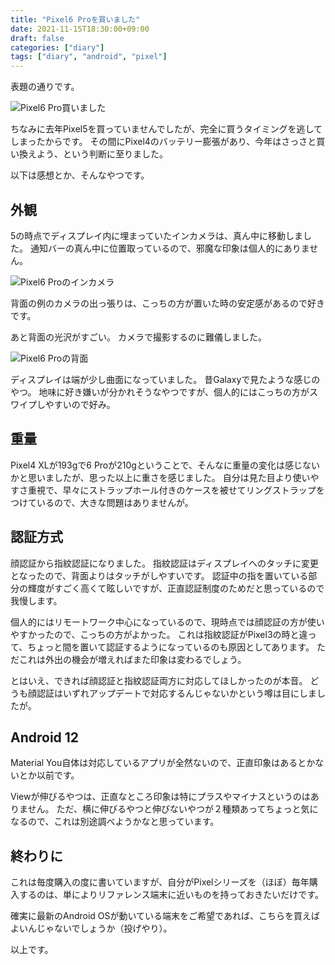 ```yaml
---
title: "Pixel6 Proを買いました"
date: 2021-11-15T18:30:00+09:00
draft: false
categories: ["diary"]
tags: ["diary", "android", "pixel"]
---
```


表題の通りです。

![Pixel6 Pro買いました](/note/image/add_buy-pixel6-pro/pixel6pro_buy.jpg)

ちなみに去年Pixel5を買っていませんでしたが、完全に買うタイミングを逃してしまったからです。
その間にPixel4のバッテリー膨張があり、今年はさっさと買い換えよう、という判断に至りました。

以下は感想とか、そんなやつです。

## 外観

5の時点でディスプレイ内に埋まっていたインカメラは、真ん中に移動しました。
通知バーの真ん中に位置取っているので、邪魔な印象は個人的にありません。

![Pixel6 Proのインカメラ](/note/image/add_buy-pixel6-pro/pixel6pro_in_camera.jpg)

背面の例のカメラの出っ張りは、こっちの方が置いた時の安定感があるので好きです。

あと背面の光沢がすごい。
カメラで撮影するのに難儀しました。

![Pixel6 Proの背面](/note/image/add_buy-pixel6-pro/pixel6pro_back.jpg)

ディスプレイは端が少し曲面になっていました。
昔Galaxyで見たような感じのやつ。
地味に好き嫌いが分かれそうなやつですが、個人的にはこっちの方がスワイプしやすいので好み。

## 重量

Pixel4 XLが193gで6 Proが210gということで、そんなに重量の変化は感じないかと思いましたが、思った以上に重さを感じました。
自分は見た目より使いやすさ重視で、早々にストラップホール付きのケースを被せてリングストラップをつけているので、大きな問題はありませんが。

## 認証方式

顔認証から指紋認証になりました。
指紋認証はディスプレイへのタッチに変更となったので、背面よりはタッチがしやすいです。
認証中の指を置いている部分の輝度がすごく高くて眩しいですが、正直認証制度のためだと思っているので我慢します。

個人的にはリモートワーク中心になっているので、現時点では顔認証の方が使いやすかったので、こっちの方がよかった。
これは指紋認証がPixel3の時と違って、ちょっと間を置いて認証するようになっているのも原因としてあります。
ただこれは外出の機会が増えればまた印象は変わるでしょう。

とはいえ、できれば顔認証と指紋認証両方に対応してほしかったのが本音。
どうも顔認証はいずれアップデートで対応するんじゃないかという噂は目にしましたが。

## Android 12

Material You自体は対応しているアプリが全然ないので、正直印象はあるとかないとか以前です。

Viewが伸びるやつは、正直なところ印象は特にプラスやマイナスというのはありません。
ただ、横に伸びるやつと伸びないやつが２種類あってちょっと気になるので、これは別途調べようかなと思っています。

## 終わりに

これは毎度購入の度に書いていますが、自分がPixelシリーズを（ほぼ）毎年購入するのは、単によりリファレンス端末に近いものを持っておきたいだけです。

確実に最新のAndroid OSが動いている端末をご希望であれば、こちらを買えばよいんじゃないでしょうか（投げやり）。

以上です。
